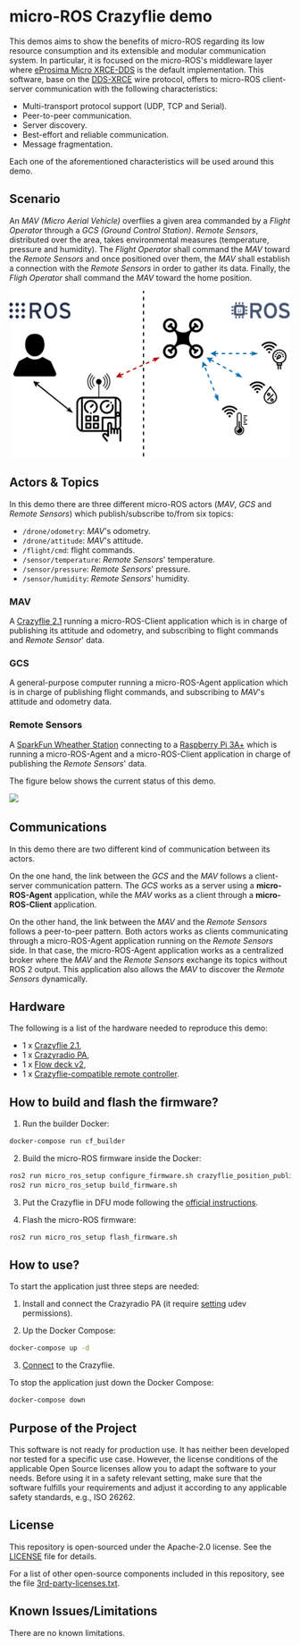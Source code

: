 # micro-ROS Crazyflie demo

This demos aims to show the benefits of micro-ROS regarding its low resource consumption and its extensible and modular communication system.
In particular, it is focused on the micro-ROS's middleware layer where [eProsima Micro XRCE-DDS](https://github.com/eProsima/Micro-XRCE-DDS) is the default implementation.
This software, base on the [DDS-XRCE](https://www.omg.org/spec/DDS-XRCE/About-DDS-XRCE/) wire protocol, offers to micro-ROS client-server communication with the following characteristics:

* Multi-transport protocol support (UDP, TCP and Serial).
* Peer-to-peer communication.
* Server discovery.
* Best-effort and reliable communication.
* Message fragmentation.

Each one of the aforementioned characteristics will be used around this demo.

## Scenario

An *MAV (Micro Aerial Vehicle)* overflies a given area commanded by a *Flight Operator* through a *GCS (Ground Control Station)*.
*Remote Sensors*, distributed over the area, takes environmental measures (temperature, pressure and humidity).
The *Flight Operator* shall command the *MAV* toward the *Remote Sensors* and once positioned over them, the *MAV* shall establish a connection with the *Remote Sensors* in order to gather its data.
Finally, the *Fligh Operator* shall command the *MAV* toward the home position.

![](https://raw.githubusercontent.com/micro-ROS/micro-ROS_crazyflie_demo/dashing/assets/images/drone_use-case_diagram.png)

## Actors & Topics

In this demo there are three different micro-ROS actors (*MAV*, *GCS* and *Remote Sensors*) which publish/subscribe to/from six topics:

* `/drone/odometry`: *MAV*'s odometry.
* `/drone/attitude`: *MAV*'s attitude.
* `/flight/cmd`: flight commands.
* `/sensor/temperature`: *Remote Sensors*' temperature.
* `/sensor/pressure`: *Remote Sensors*' pressure.
* `/sensor/humidity`: *Remote Sensors*' humidity.

### MAV

A [Crazyflie 2.1](https://www.bitcraze.io/crazyflie-2-1/) running a micro-ROS-Client application which is in charge of publishing its attitude and odometry, and subscribing to flight commands and *Remote Sensor*' data.

### GCS

A general-purpose computer running a micro-ROS-Agent application which is in charge of publishing flight commands, and subscribing to *MAV*'s attitude and odometry data.

### Remote Sensors

A [SparkFun Wheather Station](https://www.sparkfun.com/products/13956) connecting to a [Raspberry Pi 3A+](https://www.raspberrypi.org/products/raspberry-pi-3-model-a-plus/) which is running a micro-ROS-Agent and a micro-ROS-Client application in charge of publishing the *Remote Sensors*' data.

The figure below shows the current status of this demo.

![](http://www.plantuml.com/plantuml/proxy?cache=no&src=https://raw.githubusercontent.com/micro-ROS/micro-ROS_crazyflie_demo/master/assets/diagrams/architecture.puml)

## Communications

In this demo there are two different kind of communication between its actors.

On the one hand, the link between the *GCS* and the *MAV* follows a client-server communication pattern.
The *GCS* works as a server using a **micro-ROS-Agent** application, while the *MAV* works as a client through a **micro-ROS-Client** application.

On the other hand, the link between the *MAV* and the *Remote Sensors* follows a peer-to-peer pattern.
Both actors works as clients communicating through a micro-ROS-Agent application running on the *Remote Sensors* side.
In that case, the micro-ROS-Agent application works as a centralized broker where the *MAV* and the *Remote Sensors* exchange its topics without ROS 2 output.
This application also allows the *MAV* to discover the *Remote Sensors* dynamically.

## Hardware

The following is a list of the hardware needed to reproduce this demo:

* 1 x [Crazyflie 2.1](https://www.bitcraze.io/crazyflie-2-1/),
* 1 x [Crazyradio PA](https://www.bitcraze.io/crazyradio-pa/),
* 1 x [Flow deck v2](https://www.bitcraze.io/flow-deck-v2/),
* 1 x [Crazyflie-compatible remote controller](https://www.bitcraze.io/documentation/repository/crazyflie-clients-python/master/userguides/inputdevices/).

## How to build and flash the firmware?

1. Run the builder Docker:
```bash
docker-compose run cf_builder
```

2. Build the micro-ROS firmware inside the Docker:
```bash
ros2 run micro_ros_setup configure_firmware.sh crazyflie_position_publisher
ros2 run micro_ros_setup build_firmware.sh
```

3. Put the Crazyflie in DFU mode following the [official instructions](https://www.bitcraze.io/documentation/repository/crazyflie-firmware/master/building-and-flashing/dfu/).

4. Flash the micro-ROS firmware:
```bash
ros2 run micro_ros_setup flash_firmware.sh
```

## How to use?

To start the application just three steps are needed:

1. Install and connect the Crazyradio PA (it require [setting](https://github.com/bitcraze/crazyflie-lib-python#platform-notes) udev permissions).

2. Up the Docker Compose:

```bash
docker-compose up -d
```
3. [Connect](https://www.bitcraze.io/documentation/tutorials/getting-started-with-crazyflie-2-x/#config-client) to the Crazyflie.

To stop the application just down the Docker Compose:

```bash
docker-compose down
```

## Purpose of the Project

This software is not ready for production use. It has neither been developed nor
tested for a specific use case. However, the license conditions of the
applicable Open Source licenses allow you to adapt the software to your needs.
Before using it in a safety relevant setting, make sure that the software
fulfills your requirements and adjust it according to any applicable safety
standards, e.g., ISO 26262.

## License

This repository is open-sourced under the Apache-2.0 license. See the [LICENSE](LICENSE) file for details.

For a list of other open-source components included in this repository,
see the file [3rd-party-licenses.txt](3rd-party-licenses.txt).

## Known Issues/Limitations

There are no known limitations.
